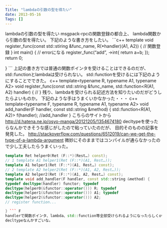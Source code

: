 ```yaml
---
Title: "lambdaの引数の型を得たい"
date: 2013-05-16
Tags: []
---
```


lambdaの引数の型を得たい
msgpack-rpcの関数登録の都合上、 lambda関数から引数の型を得たい。
下記のような書き方をしたい。 ```c++ template void
register_func(const std::stiring &func_name, R(*handler)(A1, A2)) {
// 関数登録 }
int main() { // errorになる register_func(“add”,
[](int%20a,%20int%20b)->int{ return a+b; });
return 0;

} ```
上記の書き方では普通の関数ポインタを受けることはできるのだが、
std::functionとlambdaは受けられない。
std::functionを受けるには下記のようにすることでできた。
c++ template<typename R, typename A1, typename A2> void register_func(const std::string &func_name, std::function<R(A1, A2) handler) {     // }
残り、lambdaを受けられる記述方法を知りたいのだがどうしたらよいものか。
下記のような手はうまくいかなかった・・・
c++ template<typename F, typename R, typename A1, typename A2> void add_handler(F handler, const std::string &method) {     std::function<R(A1, A2)> f(handler);     //add_handler }
こちらのサイトから
http://d.hatena.ne.jp/osyo-manga/20121205/1354674180
decltypeを使ったらなんかできそうな感じがしたので粘っていたのだが、
目的そのものの記事を発見した。
http://stackoverflow.com/questions/6512019/can-we-get-the-type-of-a-lambda-argument
微妙にそのままではコンパイルが通らなかったので少し工夫したらうまくいった。
```c++ // ret template Ret helper0(Ret (F::*)(Rest…));
template Ret helper0(Ret (F::*)(Rest…) const);
// 1 template A1 helper1(Ret (F::*)(A1, Rest…));
template A1 helper1(Ret (F::*)(A1, Rest…) const);
// 2 template A2 helper2(Ret (F::*)(A1, A2, Rest…));
template A2 helper2(Ret (F::*)(A1, A2, Rest…) const);
template void add_handler(F handler, const std::string &method) {
typedef decltype(handler) functor; typedef
decltype(helper0(&functor::operator())) R; typedef
decltype(helper1(&functor::operator())) A1; typedef
decltype(helper2(&functor::operator())) A2;
// register function...

} ``` F
handlerで関数ポインタ、lambda、std::function等全部受けられるようになったらしくoverloadが不要になった。
decltypeなんかすごいな。
